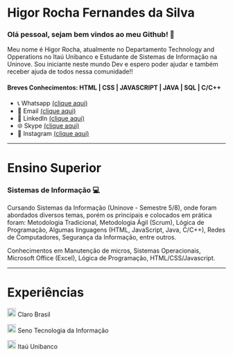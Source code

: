 # Higor Rocha Fernandes da Silva

### Olá pessoal, sejam bem vindos ao meu Github! :wave:

Meu nome é Higor Rocha, atualmente no Departamento Technology and Opperations no Itaú Unibanco e Estudante de Sistemas de Informação na Uninove.
Sou iniciante neste mundo Dev e espero poder ajudar e também receber ajuda de todos nessa comunidade!!

#### Breves Conhecimentos: HTML | CSS | JAVASCRIPT | JAVA | SQL | C/C++

- 📞 Whatsapp [(clique aqui)](https://api.whatsapp.com/send?1=pt_BR&phone=5511943147729)
- 📩 Email [(clique aqui)](rochahigor05@gmail.com)
- 🔎 Linkedln [(clique aqui)](https://www.linkedin.com/in/higor-silva18/)
- 🌐 Skype [(clique aqui)](https://join.skype.com/invite/AbNH8o8fxoUj)
- 📸 Instagram [(clique aqui)](https://instagram.com/hiigorrocha_)

---

# Ensino Superior 


### Sistemas de Informação :computer:

Cursando Sistemas da Informação (Uninove - Semestre 5/8), onde foram abordados diversos temas, porém os principais e colocados em prática foram: Metodologia Tradicional, Metodologia Ágil (Scrum), Lógica de Programação, Algumas linguagens (HTML, JavaScript, Java, C/C++), Redes de Computadores, Segurança da Informação, entre outros.

Conhecimentos em Manutenção de micros, Sistemas Operacionais, Microsoft Office (Excel), Lógica de Programação, HTML/CSS/Javascript.

---

# Experiências

<img src="https://github.com/HigorRoc/HigorRoc/blob/main/Logo_Claro-removebg-preview.ico" width="20" height="20"> Claro Brasil 

<img src="https://github.com/HigorRoc/HigorRoc/blob/main/Logo_Seno-removebg-preview.ico" width="20" height="20"> Seno Tecnologia da Informação

<img src="https://github.com/HigorRoc/HigorRoc/blob/main/Logo-Itau.ico" width="20" height="20"> Itaú Unibanco 


